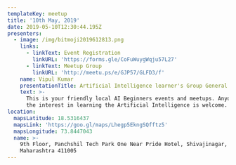 ```yaml
---
templateKey: meetup
title: '10th May, 2019'
date: 2019-05-10T12:30:44.195Z
presenters:
  - image: /img/bitmoji2019612813.png
    links:
      - linkText: Event Registration
        linkURL: 'https://forms.gle/CoFuWuygWqju57L27'
      - linkText: Meetup Group
        linkURL: 'http://meetu.ps/e/GJP57/GLFD3/f'
    name: Vipul Kumar
    presentationTitle: Artificial Intelligence learner's Group General Meetup
    text: >-
      This is your friendly local AI Beginners events and meetups. Anyone with
      the interest in learning the Artificial Intelligence is welcome.
location:
  mapsLatitude: 18.5316437
  mapsLink: 'https://goo.gl/maps/Lhegp5EkngSQfftz5'
  mapsLongitude: 73.8447043
  name: >-
    9th Floor, Panchshil Tech Park One Near Pride Hotel, Shivajinagar, Pune,
    Maharashtra 411005
---
```


